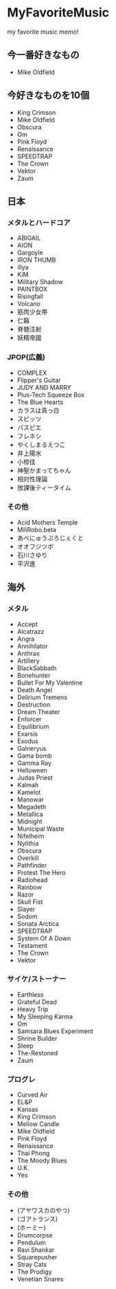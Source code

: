 # MyFavoriteMusic
my favorite music memo!

## 今一番好きなもの
* Mike Oldfield

## 今好きなものを10個
* King Crimson
* Mike Oldfield
* Obscura
* Om
* Pink Floyd
* Renaissance
* SPEEDTRAP
* The Crown
* Vektor
* Zaum

## 日本

### メタルとハードコア

* ABIGAIL
* AION
* Gargoyle
* IRON THUMB
* illya
* KiM
* Military Shadow
* PAINTBOX
* Risingfall
* Volcano
* 筋肉少女帯
* 仁籟
* 脊髄注射
* 妖精帝國

### JPOP(広義)

* COMPLEX
* Flipper's Guitar
* JUDY AND MARRY
* Plus-Tech Squeeze Box
* The Blue Hearts
* カラスは真っ白
* スピッツ
* パスピエ
* フレネシ
* やくしまるえつこ
* 井上陽水
* 小椋佳
* 神聖かまってちゃん
* 相対性理論
* 放課後ティータイム

### その他

* Acid Mothers Temple
* MiliRobo.beta
* あべにゅうぷろじぇくと
* オオフジツボ
* 石川さゆり
* 平沢進

## 海外

### メタル

* Accept
* Alcatrazz
* Angra
* Annihilator
* Anthrax
* Artillery
* BlackSabbath
* Bonehunter
* Bullet For My Valentine
* Death Angel
* Delirium Tremens
* Destruction
* Dream Theater
* Enforcer
* Equilibrium
* Exarsis
* Exodus
* Galneryus
* Gama bomb
* Gamma Ray
* Helloween
* Judas Priest
* Kalmah
* Kamelot
* Manowar
* Megadeth
* Metallica
* Midnight
* Municipal Waste
* Nifelheim
* Nylithia
* Obscura
* Overkill
* Pathfinder
* Protest The Hero
* Radiohead
* Rainbow
* Razor
* Skull Fist
* Slayer
* Sodom
* Sonata Arctica
* SPEEDTRAP
* System Of A Down
* Testament
* The Crown
* Vektor

### サイケ/ストーナー

* Earthless
* Grateful Dead
* Heavy Trip
* My Sleeping Karma
* Om
* Samsara Blues Experiment
* Shrine Builder
* Sleep
* The-Restoned
* Zaum

### プログレ

* Curved Air
* EL&P
* Kansas
* King Crimson
* Mellow Candle
* Mike Oldfield
* Pink Floyd
* Renaissance
* Thai Phong
* The Moody Blues
* U.K.
* Yes

### その他

* (アヤワスカのやつ)
* (ゴアトランス)
* (ホーミー)
* Drumcorpse
* Pendulum
* Ravi Shankar
* Squarepusher
* Stray Cats
* The Prodigy
* Venetian Snares
